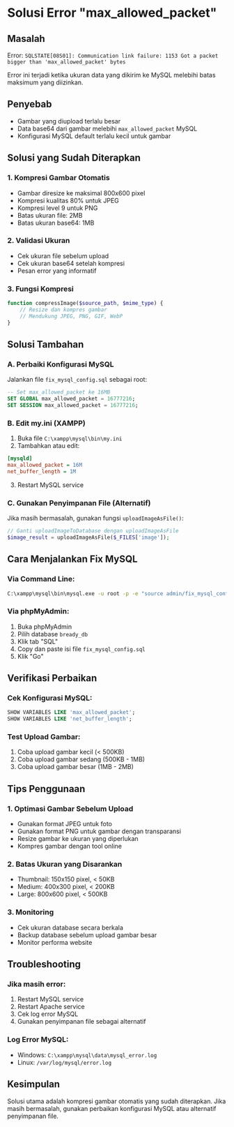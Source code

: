 # Solusi Error "max_allowed_packet" 

## Masalah
Error: `SQLSTATE[08S01]: Communication link failure: 1153 Got a packet bigger than 'max_allowed_packet' bytes`

Error ini terjadi ketika ukuran data yang dikirim ke MySQL melebihi batas maksimum yang diizinkan.

## Penyebab
- Gambar yang diupload terlalu besar
- Data base64 dari gambar melebihi `max_allowed_packet` MySQL
- Konfigurasi MySQL default terlalu kecil untuk gambar

## Solusi yang Sudah Diterapkan

### 1. Kompresi Gambar Otomatis
- Gambar diresize ke maksimal 800x600 pixel
- Kompresi kualitas 80% untuk JPEG
- Kompresi level 9 untuk PNG
- Batas ukuran file: 2MB
- Batas ukuran base64: 1MB

### 2. Validasi Ukuran
- Cek ukuran file sebelum upload
- Cek ukuran base64 setelah kompresi
- Pesan error yang informatif

### 3. Fungsi Kompresi
```php
function compressImage($source_path, $mime_type) {
    // Resize dan kompres gambar
    // Mendukung JPEG, PNG, GIF, WebP
}
```

## Solusi Tambahan

### A. Perbaiki Konfigurasi MySQL
Jalankan file `fix_mysql_config.sql` sebagai root:

```sql
-- Set max_allowed_packet ke 16MB
SET GLOBAL max_allowed_packet = 16777216;
SET SESSION max_allowed_packet = 16777216;
```

### B. Edit my.ini (XAMPP)
1. Buka file `C:\xampp\mysql\bin\my.ini`
2. Tambahkan atau edit:
```ini
[mysqld]
max_allowed_packet = 16M
net_buffer_length = 1M
```
3. Restart MySQL service

### C. Gunakan Penyimpanan File (Alternatif)
Jika masih bermasalah, gunakan fungsi `uploadImageAsFile()`:

```php
// Ganti uploadImageToDatabase dengan uploadImageAsFile
$image_result = uploadImageAsFile($_FILES['image']);
```

## Cara Menjalankan Fix MySQL

### Via Command Line:
```bash
C:\xampp\mysql\bin\mysql.exe -u root -p -e "source admin/fix_mysql_config.sql"
```

### Via phpMyAdmin:
1. Buka phpMyAdmin
2. Pilih database `bready_db`
3. Klik tab "SQL"
4. Copy dan paste isi file `fix_mysql_config.sql`
5. Klik "Go"

## Verifikasi Perbaikan

### Cek Konfigurasi MySQL:
```sql
SHOW VARIABLES LIKE 'max_allowed_packet';
SHOW VARIABLES LIKE 'net_buffer_length';
```

### Test Upload Gambar:
1. Coba upload gambar kecil (< 500KB)
2. Coba upload gambar sedang (500KB - 1MB)
3. Coba upload gambar besar (1MB - 2MB)

## Tips Penggunaan

### 1. Optimasi Gambar Sebelum Upload
- Gunakan format JPEG untuk foto
- Gunakan format PNG untuk gambar dengan transparansi
- Resize gambar ke ukuran yang diperlukan
- Kompres gambar dengan tool online

### 2. Batas Ukuran yang Disarankan
- Thumbnail: 150x150 pixel, < 50KB
- Medium: 400x300 pixel, < 200KB
- Large: 800x600 pixel, < 500KB

### 3. Monitoring
- Cek ukuran database secara berkala
- Backup database sebelum upload gambar besar
- Monitor performa website

## Troubleshooting

### Jika masih error:
1. Restart MySQL service
2. Restart Apache service
3. Cek log error MySQL
4. Gunakan penyimpanan file sebagai alternatif

### Log Error MySQL:
- Windows: `C:\xampp\mysql\data\mysql_error.log`
- Linux: `/var/log/mysql/error.log`

## Kesimpulan
Solusi utama adalah kompresi gambar otomatis yang sudah diterapkan. Jika masih bermasalah, gunakan perbaikan konfigurasi MySQL atau alternatif penyimpanan file. 